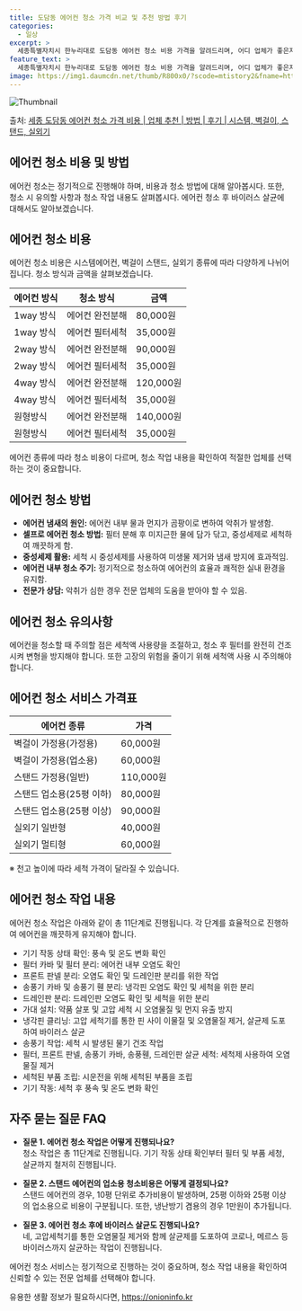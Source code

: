 ```yaml
---
title: 도담동 에어컨 청소 가격 비교 및 추천 방법 후기
categories:
  - 일상
excerpt: >
  세종특별자치시 한누리대로 도담동 에어컨 청소 비용 가격을 알려드리며, 어디 업체가 좋은지 후기를 통해 알아보겠습니다. 현재 글에서는 시스템, 벽걸이, 스탠드, 실외기 각각에 대해 청소 비용이 나와 있으니 참고하시면 되겠습니다. 에어컨 분해 청소 방법 보기 👈 클릭셀프 에어컨 청소 방법 보기👈 클릭한누리대로 도담동 에어컨 청소 비용시스템에어컨 방식클리닝방식금액1way 방식에어컨 완전분해80,000원1way 방식에어컨 필터세척35,000원2way 방식에어컨 완전분해90,000원2way 방식에어컨 필터세척35,000원4way 방식에어컨 완전분해120,000원4way 방식에어컨 필터세척35,000원원형방식에어컨 완전분해140,000원원형방식에어컨 필터세척35,000원에어컨 청소 견적 샘플 보기 👈 클릭에어컨 냄..
feature_text: >
  세종특별자치시 한누리대로 도담동 에어컨 청소 비용 가격을 알려드리며, 어디 업체가 좋은지 후기를 통해 알아보겠습니다. 현재 글에서는 시스템, 벽걸이, 스탠드, 실외기 각각에 대해 청소 비용이 나와 있으니 참고하시면 되겠습니다. 에어컨 분해 청소 방법 보기 👈 클릭셀프 에어컨 청소 방법 보기👈 클릭한누리대로 도담동 에어컨 청소 비용시스템에어컨 방식클리닝방식금액1way 방식에어컨 완전분해80,000원1way 방식에어컨 필터세척35,000원2way 방식에어컨 완전분해90,000원2way 방식에어컨 필터세척35,000원4way 방식에어컨 완전분해120,000원4way 방식에어컨 필터세척35,000원원형방식에어컨 완전분해140,000원원형방식에어컨 필터세척35,000원에어컨 청소 견적 샘플 보기 👈 클릭에어컨 냄..
image: https://img1.daumcdn.net/thumb/R800x0/?scode=mtistory2&fname=https%3A%2F%2Fblog.kakaocdn.net%2Fdn%2FcOjxHE%2FbtsHvMzWJHq%2F5khf5e5w8oOSKgpBNnSBdK%2Fimg.webp
---
```


![Thumbnail](https://img1.daumcdn.net/thumb/R800x0/?scode=mtistory2&fname=https%3A%2F%2Fblog.kakaocdn.net%2Fdn%2FcOjxHE%2FbtsHvMzWJHq%2F5khf5e5w8oOSKgpBNnSBdK%2Fimg.webp)

<p>출처: <a href="https://onioninfo.kr/entry/%EC%84%B8%EC%A2%85-%EB%8F%84%EB%8B%B4%EB%8F%99-%EC%97%90%EC%96%B4%EC%BB%A8-%EC%B2%AD%EC%86%8C-%EA%B0%80%EA%B2%A9-%EB%B9%84%EC%9A%A9-%EC%97%85%EC%B2%B4-%EC%B6%94%EC%B2%9C-%EB%B0%A9%EB%B2%95-%ED%9B%84%EA%B8%B0-%EC%8B%9C%EC%8A%A4%ED%85%9C-%EB%B2%BD%EA%B1%B8%EC%9D%B4-%EC%8A%A4%ED%83%A0%EB%93%9C-%EC%8B%A4%EC%99%B8%EA%B8%B0" rel="dofollow">세종 도담동 에어컨 청소 가격 비용 | 업체 추천 | 방법 | 후기 | 시스템, 벽걸이, 스탠드, 실외기</a> </p>

## 에어컨 청소 비용 및 방법

에어컨 청소는 정기적으로 진행해야 하며, 비용과 청소 방법에 대해 알아봅시다. 또한, 청소 시 유의할 사항과 청소 작업 내용도 살펴봅시다.
에어컨 청소 후 바이러스 살균에 대해서도 알아보겠습니다.

## 에어컨 청소 비용

에어컨 청소 비용은 시스템에어컨, 벽걸이 스탠드, 실외기 종류에 따라 다양하게 나뉘어집니다. 청소 방식과 금액을 살펴보겠습니다.

**에어컨 방식** | **청소 방식** | **금액**  
---|---|---  
1way 방식 | 에어컨 완전분해 | 80,000원  
1way 방식 | 에어컨 필터세척 | 35,000원  
2way 방식 | 에어컨 완전분해 | 90,000원  
2way 방식 | 에어컨 필터세척 | 35,000원  
4way 방식 | 에어컨 완전분해 | 120,000원  
4way 방식 | 에어컨 필터세척 | 35,000원  
원형방식 | 에어컨 완전분해 | 140,000원  
원형방식 | 에어컨 필터세척 | 35,000원  
  
에어컨 종류에 따라 청소 비용이 다르며, 청소 작업 내용을 확인하여 적절한 업체를 선택하는 것이 중요합니다.

## 에어컨 청소 방법

  * **에어컨 냄새의 원인:** 에어컨 내부 물과 먼지가 곰팡이로 변하여 악취가 발생함.
  * **셀프로 에어컨 청소 방법:** 필터 분해 후 미지근한 물에 담가 닦고, 중성세제로 세척하여 깨끗하게 함.
  * **중성세제 활용:** 세척 시 중성세제를 사용하여 미생물 제거와 냄새 방지에 효과적임.
  * **에어컨 내부 청소 주기:** 정기적으로 청소하여 에어컨의 효율과 쾌적한 실내 환경을 유지함.
  * **전문가 상담:** 악취가 심한 경우 전문 업체의 도움을 받아야 할 수 있음.

## 에어컨 청소 유의사항

에어컨을 청소할 때 주의할 점은 세척액 사용량을 조절하고, 청소 후 필터를 완전히 건조시켜 변형을 방지해야 합니다. 또한 고장의 위험을
줄이기 위해 세척액 사용 시 주의해야 합니다.

## 에어컨 청소 서비스 가격표

**에어컨 종류** | **가격**  
---|---  
벽걸이 가정용(가정용) | 60,000원  
벽걸이 가정용(업소용) | 60,000원  
스탠드 가정용(일반) | 110,000원  
스탠드 업소용(25평 이하) | 80,000원  
스탠드 업소용(25평 이상) | 90,000원  
실외기 일반형 | 40,000원  
실외기 멀티형 | 60,000원  
  
※ 천고 높이에 따라 세척 가격이 달라질 수 있습니다.

## 에어컨 청소 작업 내용

에어컨 청소 작업은 아래와 같이 총 11단계로 진행됩니다. 각 단계를 효율적으로 진행하여 에어컨을 깨끗하게 유지해야 합니다.

  * 기기 작동 상태 확인: 풍속 및 온도 변화 확인
  * 필터 카바 및 필터 분리: 에어컨 내부 오염도 확인
  * 프론트 판넬 분리: 오염도 확인 및 드레인판 분리를 위한 작업
  * 송풍기 카바 및 송풍기 휀 분리: 냉각핀 오염도 확인 및 세척을 위한 분리
  * 드레인판 분리: 드레인판 오염도 확인 및 세척을 위한 분리
  * 가대 설치: 약품 살포 및 고압 세척 시 오염물질 및 먼지 유출 방지
  * 냉각핀 클리닝: 고압 세척기를 통한 핀 사이 이물질 및 오염물질 제거, 살균제 도포하여 바이러스 살균
  * 송풍기 작업: 세척 시 발생된 물기 건조 작업
  * 필터, 프론트 판넬, 송풍기 카바, 송풍휀, 드레인판 살균 세척: 세척제 사용하여 오염물질 제거
  * 세척된 부품 조립: 시운전을 위해 세척된 부품을 조립
  * 기기 작동: 세척 후 풍속 및 온도 변화 확인

## 자주 묻는 질문 FAQ

  * **질문 1. 에어컨 청소 작업은 어떻게 진행되나요?**  
청소 작업은 총 11단계로 진행됩니다. 기기 작동 상태 확인부터 필터 및 부품 세청, 살균까지 철저히 진행됩니다.

  * **질문 2. 스탠드 에어컨의 업소용 청소비용은 어떻게 결정되나요?**  
스탠드 에어컨의 경우, 10평 단위로 추가비용이 발생하며, 25평 이하와 25평 이상의 업소용으로 비용이 구분됩니다. 또한, 냉난방기 겸용의
경우 1만원이 추가됩니다.

  * **질문 3. 에어컨 청소 후에 바이러스 살균도 진행되나요?**  
네, 고압세척기를 통한 오염물질 제거와 함께 살균제를 도포하여 코로나, 메르스 등 바이러스까지 살균하는 작업이 진행됩니다.

에어컨 청소 서비스는 정기적으로 진행하는 것이 중요하며, 청소 작업 내용을 확인하여 신뢰할 수 있는 전문 업체를 선택해야 합니다.

 

유용한 생활 정보가 필요하시다면, <a href="https://onioninfo.kr" rel="dofollow">https://onioninfo.kr</a>



